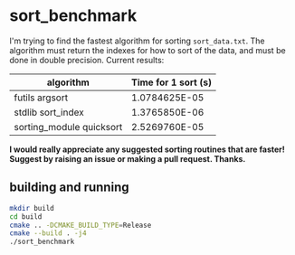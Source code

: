 # sort_benchmark

I'm trying to find the fastest algorithm for sorting `sort_data.txt`. The algorithm must return the indexes for how to sort of the data, and must be done in double precision. Current results:

| algorithm                     | Time for 1 sort (s) |
| ----------------------------- | ------------------- |
| futils argsort                |       1.0784625E-05 |
| stdlib sort_index             |       1.3765850E-06 |
| sorting_module quicksort      |       2.5269760E-05 |


**I would really appreciate any suggested sorting routines that are faster! Suggest by raising an issue or making a pull request. Thanks.**

## building and running

```sh
mkdir build
cd build
cmake .. -DCMAKE_BUILD_TYPE=Release
cmake --build . -j4
./sort_benchmark
```